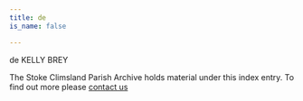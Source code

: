```yaml
---
title: de
is_name: false

---
```


de KELLY BREY


The Stoke Climsland Parish Archive holds material under this index entry. To find out more please [contact us](/contact/)
